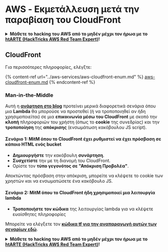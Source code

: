 # AWS - Εκμετάλλευση μετά την παραβίαση του CloudFront

<details>

<summary><strong>Μάθετε το hacking του AWS από το μηδέν μέχρι τον ήρωα με το</strong> <a href="https://training.hacktricks.xyz/courses/arte"><strong>htARTE (HackTricks AWS Red Team Expert)</strong></a><strong>!</strong></summary>

Άλλοι τρόποι για να υποστηρίξετε το HackTricks:

* Εάν θέλετε να δείτε την **εταιρεία σας να διαφημίζεται στο HackTricks** ή να **κατεβάσετε το HackTricks σε μορφή PDF**, ελέγξτε τα [**ΣΧΕΔΙΑ ΣΥΝΔΡΟΜΗΣ**](https://github.com/sponsors/carlospolop)!
* Αποκτήστε το [**επίσημο PEASS & HackTricks swag**](https://peass.creator-spring.com)
* Ανακαλύψτε [**την Οικογένεια PEASS**](https://opensea.io/collection/the-peass-family), τη συλλογή μας από αποκλειστικά [**NFTs**](https://opensea.io/collection/the-peass-family)
* **Εγγραφείτε στη** 💬 [**ομάδα Discord**](https://discord.gg/hRep4RUj7f) ή στη [**ομάδα telegram**](https://t.me/peass) ή **ακολουθήστε** μας στο **Twitter** 🐦 [**@hacktricks_live**](https://twitter.com/hacktricks_live)**.**
* **Μοιραστείτε τα κόλπα σας για το hacking υποβάλλοντας PRs στα** [**HackTricks**](https://github.com/carlospolop/hacktricks) και [**HackTricks Cloud**](https://github.com/carlospolop/hacktricks-cloud) αποθετήρια του github.

</details>

## CloudFront

Για περισσότερες πληροφορίες, ελέγξτε:

{% content-ref url="../aws-services/aws-cloudfront-enum.md" %}
[aws-cloudfront-enum.md](../aws-services/aws-cloudfront-enum.md)
{% endcontent-ref %}

### Man-in-the-Middle

Αυτή η [**ανάρτηση στο blog**](https://medium.com/@adan.alvarez/how-attackers-can-misuse-aws-cloudfront-access-to-make-it-rain-cookies-acf9ce87541c) προτείνει μερικά διαφορετικά σενάρια όπου μια **Lambda** θα μπορούσε να προστεθεί (ή να τροποποιηθεί αν ήδη χρησιμοποιείται) σε μια **επικοινωνία μέσω του CloudFront** με σκοπό την **κλοπή** πληροφοριών του χρήστη (όπως το **cookie** της συνεδρίας) και την **τροποποίηση** της **απόκρισης** (ενσωμάτωση κακόβουλου JS script).

#### Σενάριο 1: MitM όπου το CloudFront έχει ρυθμιστεί να έχει πρόσβαση σε κάποιο HTML ενός bucket

* **Δημιουργήστε** την κακόβουλη **συνάρτηση**.
* **Συσχετίστε** την με τη διανομή του CloudFront.
* Ορίστε τον **τύπο γεγονότος σε "Απόκριση Προβολέα"**.

Αποκτώντας πρόσβαση στην απόκριση, μπορείτε να κλέψετε το cookie των χρηστών και να ενσωματώσετε ένα κακόβουλο JS.

#### Σενάριο 2: MitM όπου το CloudFront ήδη χρησιμοποιεί μια λειτουργία lambda

* **Τροποποιήστε τον κώδικα** της λειτουργίας lambda για να κλέψετε ευαίσθητες πληροφορίες

Μπορείτε να ελέγξετε τον [**κώδικα tf για την αναπαραγωγή αυτών των σεναρίων εδώ**](https://github.com/adanalvarez/AWS-Attack-Scenarios/tree/main).

<details>

<summary><strong>Μάθετε το hacking του AWS από το μηδέν μέχρι τον ήρωα με το</strong> <a href="https://training.hacktricks.xyz/courses/arte"><strong>htARTE (HackTricks AWS Red Team Expert)</strong></a><strong>!</strong></summary>

Άλλοι τρόποι για να υποστηρίξετε το HackTricks:

* Εάν θέλετε να δείτε την **εταιρεία σας να διαφημίζεται στο HackTricks** ή να **κατεβάσετε το HackTricks σε μορφή PDF**, ελέγξτε τα [**ΣΧΕΔΙΑ ΣΥΝΔΡΟΜΗΣ**](https://github.com/sponsors/carlospolop)!
* Αποκτήστε το [**επίσημο PEASS & HackTricks swag**](https://peass.creator-spring.com)
* Ανακαλύψτε [**την Οικογένεια PEASS**](https://opensea.io/collection/the-peass-family), τη συλλογή μας από αποκλειστικά [**NFTs**](https://opensea.io/collection/the-peass-family)
* **Εγγραφείτε στη** 💬 [**ομάδα Discord**](https://discord.gg/hRep4RUj7f) ή στη [**ομάδα telegram**](https://t.me/peass) ή **ακολουθήστε** μας στο **Twitter** 🐦 [**@hacktricks_live**](https://twitter.com/hacktricks_live)**.**
* **Μοιραστείτε τα κόλπα σας για το hacking υποβάλλοντας PRs στα** [**HackTricks**](https://github.com/carlospolop/hacktricks) και [**HackTricks Cloud**](https://github.com/carlospolop/hacktricks-cloud) αποθετήρια του github.

</details>

